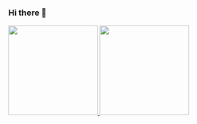 ### Hi there 👋

<!--
**Taylane/taylane** is a ✨ _special_ ✨ repository because its `README.md` (this file) appears on your GitHub profile.

Here are some ideas to get you started:

- 🔭 I’m currently working on ...
- 🌱 I’m currently learning ...
- 👯 I’m looking to collaborate on ...
- 🤔 I’m looking for help with ...
- 💬 Ask me about ...
- 📫 How to reach me: ...
- 😄 Pronouns: ...
- ⚡ Fun fact: ...
-->


 <div>
  <a href="https://github.com/taylane">
  <img height="180em" src="https://github-readme-stats.vercel.app/api?username=taylane&show_icons=true&theme=dracula&include_all_commits=true&count_private=true"/>
  <img height="180em" src="https://github-readme-stats.vercel.app/api/top-langs/?username=taylane&layout=compact&langs_count=16&theme=dracula"/>
<div>

  
<!-- [![Taylane's GitHub stats](https://github-readme-stats.vercel.app/api?username=taylane)](https://github.com/anuraghazra/github-readme-stats) -->
<!--![Snake animation](https://github.com/guxmedeiros/guxmedeiros/blob/output/github-contribution-grid-snake.svg)-->
